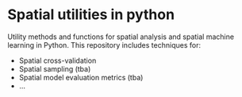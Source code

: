 # Spatial utilities in python

Utility methods and functions for spatial analysis and spatial machine learning in Python. This repository includes techniques for:

* Spatial cross-validation
* Spatial sampling (tba)
* Spatial model evaluation metrics (tba)
* ...
